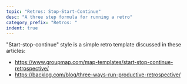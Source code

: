 ```yaml
---
topic: "Retros: Stop-Start-Continue"
desc: "A three step formula for running a retro"
category_prefix: "Retros: "
indent: true
---
```


"Start-stop-continue" style is a simple retro template discussed in these articles:

* <https://www.groupmap.com/map-templates/start-stop-continue-retrospective/>
* <https://backlog.com/blog/three-ways-run-productive-retrospective/>
